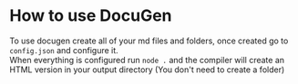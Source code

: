 # How to use DocuGen
To use docugen create all of your md files and folders, once created go to `config.json` and configure it. <br>
When everything is configured run `node .` and the compiler will create an HTML version in your output directory (You don't need to create a folder)
